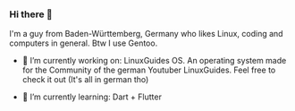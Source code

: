 ### Hi there 👋

I'm a guy from Baden-Württemberg, Germany who likes Linux, coding and computers in general.
Btw I use Gentoo.

- 🔭 I’m currently working on:
LinuxGuides OS. An operating system made for the Community of the german Youtuber LinuxGuides. Feel free to check it out
(It's all in german tho)

- 🌱 I’m currently learning:
Dart + Flutter

<!--
**Malternative3772/Malternative3772** is a ✨ _special_ ✨ repository because its `README.md` (this file) appears on your GitHub profile.

Here are some ideas to get you started:

- 🔭 I’m currently working on ...
- 🌱 I’m currently learning ...
- 👯 I’m looking to collaborate on ...
- 🤔 I’m looking for help with ...
- 💬 Ask me about ...
- 📫 How to reach me: ...
- 😄 Pronouns: ...
- ⚡ Fun fact: ...
-->
